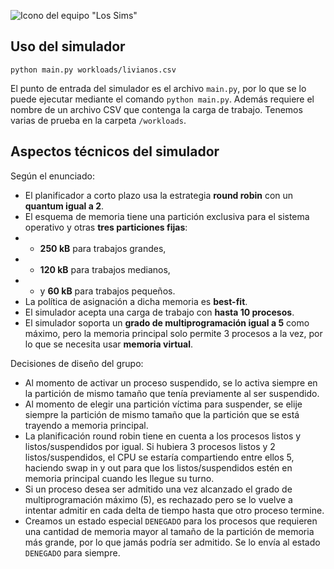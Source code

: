 ![Icono del equipo "Los Sims"](docs/equipo-logo.jpg)
## Uso del simulador

```
python main.py workloads/livianos.csv
```

El punto de entrada del simulador es el archivo `main.py`, por lo que se lo puede ejecutar mediante el comando `python main.py`. Además requiere el nombre de un archivo CSV que contenga la carga de trabajo. Tenemos varias de prueba en la carpeta `/workloads`.

## Aspectos técnicos del simulador

Según el enunciado:

- El planificador a corto plazo usa la estrategia **round robin** con un **quantum igual a 2**.
- El esquema de memoria tiene una partición exclusiva para el sistema operativo y otras **tres particiones fijas**:
- - **250 kB** para trabajos grandes,
- - **120 kB** para trabajos medianos,
- - y **60 kB** para trabajos pequeños.
- La política de asignación a dicha memoria es **best-fit**.
- El simulador acepta una carga de trabajo con **hasta 10 procesos**.
- El simulador soporta un **grado de multiprogramación igual a 5** como máximo, pero la memoria principal solo permite 3
  procesos a la vez, por lo que se necesita usar **memoria virtual**.

Decisiones de diseño del grupo:

- Al momento de activar un proceso suspendido, se lo activa siempre en la partición de mismo tamaño que tenía
  previamente al ser suspendido.
- Al momento de elegir una partición víctima para suspender, se elije siempre la partición de mismo tamaño que la
  partición que se está trayendo a memoria principal.
- La planificación round robin tiene en cuenta a los procesos listos y listos/suspendidos por igual. Si hubiera 3
  procesos listos y 2 listos/suspendidos, el CPU se estaría compartiendo entre ellos 5, haciendo swap in y out para que
  los listos/suspendidos estén en memoria principal cuando les llegue su turno.
- Si un proceso desea ser admitido una vez alcanzado el grado de multiprogramación máximo (5), es rechazado pero se lo
  vuelve a intentar admitir en cada delta de tiempo hasta que otro proceso termine.
- Creamos un estado especial `DENEGADO` para los procesos que requieren una cantidad de memoria mayor al tamaño de la
  partición de memoria más grande, por lo que jamás podría ser admitido. Se lo envía al estado `DENEGADO` para siempre.
